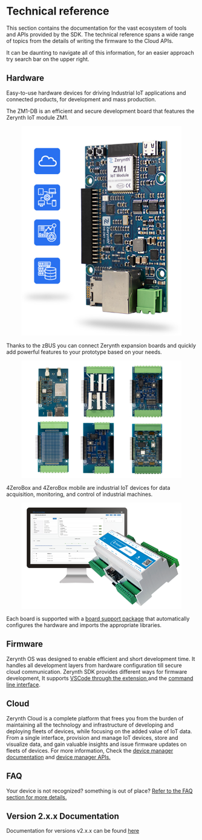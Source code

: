 # Technical reference

This section contains the documentation for the vast ecosystem of tools and APIs provided by the SDK.
The technical reference spans a wide range of topics from the details of writing the firmware to the Cloud APIs. 

It can be daunting to navigate all of this information, for an easier approach try search bar on the upper right.


## Hardware

Easy-to-use hardware devices for driving Industrial IoT applications and connected products, for development and mass production.

The ZM1-DB is an efficient and secure development board that features the Zerynth IoT module ZM1.
<figure>
  <a data-fancybox="gallery" href="img/zm1-db.png">
  <img src="img/zm1-db.png" />
  </a>
</figure>

Thanks to the zBUS you can connect Zerynth expansion boards and quickly add powerful features to your prototype based on your needs.

<figure>
  <a data-fancybox="gallery" href="img/exp-boards.jpg">
  <img src="img/exp-boards.jpg" />
  </a>
</figure>


4ZeroBox and 4ZeroBox mobile are industrial IoT devices for data acquisition, monitoring, and control of industrial machines. 
<figure>
  <a data-fancybox="gallery" href="img/4zb.png">
  <img src="img/4zb.png" />
  </a>
</figure>

Each board is supported with a [board support package](libs/expansions/) that automatically configures the hardware and imports the appropriate libraries.

## Firmware

Zerynth OS was designed to enable efficient and short development time. It handles all development layers from hardware configuration till secure cloud communication. 
Zerynth SDK provides different ways for firmware development, It supports [VSCode through the extension ](vscode/index.md) and the [command line interface](cli/ztc/index.md).

## Cloud

Zerynth Cloud is a complete platform that frees you from the burden of maintaining all the technology and infrastructure of developing and deploying fleets of devices, while focusing on the added value of IoT data. From a single interface, provision and manage IoT devices, store and visualize data, and gain valuable insights and issue firmware updates on fleets of devices.
For more information, Check the [device manager documentation](libs/zerynth/zdm/) and [device manager APIs.](api/zdm/)

## FAQ

Your device is not recognized? something is out of place? [Refer to the FAQ section for more details.](faq/hardware/)


## Version 2.x.x Documentation

Documentation for versions v2.x.x can be found <a href="https://docsv2.zerynth.com" target="_blank">here</a>

